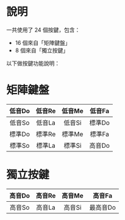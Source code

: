 # 說明

一共使用了 24 個按鍵，包含：

- 16 個來自「矩陣鍵盤」
- 8 個來自「獨立按鍵」

以下做按鍵功能說明：

# 矩陣鍵盤

|低音Do|低音Re|低音Me|低音Fa|
|:---:|:---:|:---:|:---:|
|低音So|低音La|低音Si|標準Do|
|標準Do|標準Re|標準Me|標準Fa|
|標準So|標準La|標準Si|高音Do|

# 獨立按鍵

|高音Do|高音Re|高音Me|高音Fa|
|:---:|:---:|:---:|:---:|
|高音So|高音La|高音Si|最高音Do|
